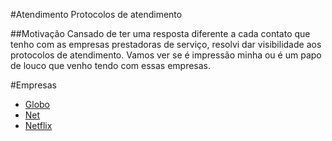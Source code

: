 #Atendimento
Protocolos de atendimento

##Motivação
Cansado de ter uma resposta diferente a cada contato que tenho com as empresas
prestadoras de serviço, resolvi dar visibilidade aos protocolos de
atendimento. Vamos ver se é impressão minha ou é um papo de louco que venho
tendo com essas empresas.

#Empresas
- [Globo](http://globo.com/)
- [Net](http://www.netcombo.com.br/)
- [Netflix](https://www.netflix.com/)

